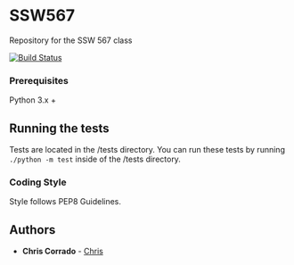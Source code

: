 # SSW567
Repository for the SSW 567 class

[![Build Status](https://travis-ci.org/CCorrado/SSW567.svg?branch=master)](https://travis-ci.org/CCorrado/SSW567)

### Prerequisites
Python 3.x +

## Running the tests

Tests are located in the /tests directory. You can run these tests by running `./python -m test` inside of the /tests directory.

### Coding Style
Style follows PEP8 Guidelines.

## Authors

* **Chris Corrado**  - [Chris](https://github.com/ccorrado)